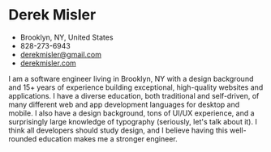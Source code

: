 # Derek Misler
- Brooklyn, NY, United States
- 828-273-6943
- derekmisler@gmail.com
- [derekmisler.com](https://derekmisler.com)

I am a software engineer living in Brooklyn, NY with a design background and 15+ years of experience building exceptional, high-quality websites and applications. I have a diverse education, both traditional and self-driven, of many different web and app development languages for desktop and mobile. I also have a design background, tons of UI/UX experience, and a surprisingly large knowledge of typography (seriously, let's talk about it). I think all developers should study design, and I believe having this well-rounded education makes me a stronger engineer.

